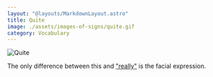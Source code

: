 ```yaml
---
layout: "@layouts/MarkdownLayout.astro"
title: Quite
image: ./assets/images-of-signs/quite.gif
category: Vocabulary
---
```


![Quite](@signs/quite.gif)

The only difference between this and ["really"](../really)
is the facial expression.
